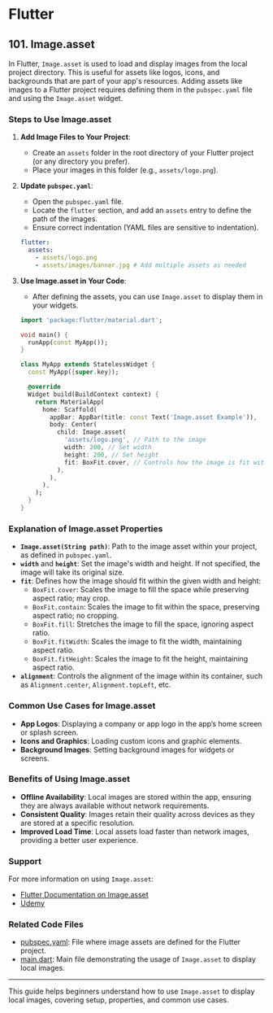 # Flutter

## 101. Image.asset

In Flutter, `Image.asset` is used to load and display images from the local project directory. This is useful for assets like logos, icons, and backgrounds that are part of your app's resources. Adding assets like images to a Flutter project requires defining them in the `pubspec.yaml` file and using the `Image.asset` widget.

### Steps to Use Image.asset

1. **Add Image Files to Your Project**:

   - Create an `assets` folder in the root directory of your Flutter project (or any directory you prefer).
   - Place your images in this folder (e.g., `assets/logo.png`).

2. **Update `pubspec.yaml`**:

   - Open the `pubspec.yaml` file.
   - Locate the `flutter` section, and add an `assets` entry to define the path of the images.
   - Ensure correct indentation (YAML files are sensitive to indentation).

   ```yaml
   flutter:
     assets:
       - assets/logo.png
       - assets/images/banner.jpg # Add multiple assets as needed
   ```

3. **Use Image.asset in Your Code**:

   - After defining the assets, you can use `Image.asset` to display them in your widgets.

   ```dart
   import 'package:flutter/material.dart';

   void main() {
     runApp(const MyApp());
   }

   class MyApp extends StatelessWidget {
     const MyApp({super.key});

     @override
     Widget build(BuildContext context) {
       return MaterialApp(
         home: Scaffold(
           appBar: AppBar(title: const Text('Image.asset Example')),
           body: Center(
             child: Image.asset(
               'assets/logo.png', // Path to the image
               width: 200, // Set width
               height: 200, // Set height
               fit: BoxFit.cover, // Controls how the image is fit within its container
             ),
           ),
         ),
       );
     }
   }
   ```

### Explanation of Image.asset Properties

- **`Image.asset(String path)`**: Path to the image asset within your project, as defined in `pubspec.yaml`.
- **`width`** and **`height`**: Set the image's width and height. If not specified, the image will take its original size.
- **`fit`**: Defines how the image should fit within the given width and height:
  - `BoxFit.cover`: Scales the image to fill the space while preserving aspect ratio; may crop.
  - `BoxFit.contain`: Scales the image to fit within the space, preserving aspect ratio; no cropping.
  - `BoxFit.fill`: Stretches the image to fill the space, ignoring aspect ratio.
  - `BoxFit.fitWidth`: Scales the image to fit the width, maintaining aspect ratio.
  - `BoxFit.fitHeight`: Scales the image to fit the height, maintaining aspect ratio.
- **`alignment`**: Controls the alignment of the image within its container, such as `Alignment.center`, `Alignment.topLeft`, etc.

### Common Use Cases for Image.asset

- **App Logos**: Displaying a company or app logo in the app’s home screen or splash screen.
- **Icons and Graphics**: Loading custom icons and graphic elements.
- **Background Images**: Setting background images for widgets or screens.

### Benefits of Using Image.asset

- **Offline Availability**: Local images are stored within the app, ensuring they are always available without network requirements.
- **Consistent Quality**: Images retain their quality across devices as they are stored at a specific resolution.
- **Improved Load Time**: Local assets load faster than network images, providing a better user experience.

### Support

For more information on using `Image.asset`:

- [Flutter Documentation on Image.asset](https://api.flutter.dev/flutter/widgets/Image/Image.asset.html)
- [Udemy](https://www.udemy.com/course/flutter-dart-creez-des-applications-pour-ios-et-android/learn/lecture/26975684#overview)

### Related Code Files

- [pubspec.yaml](pubspec.yaml): File where image assets are defined for the Flutter project.
- [main.dart](main.dart): Main file demonstrating the usage of `Image.asset` to display local images.

---

This guide helps beginners understand how to use `Image.asset` to display local images, covering setup, properties, and common use cases.
